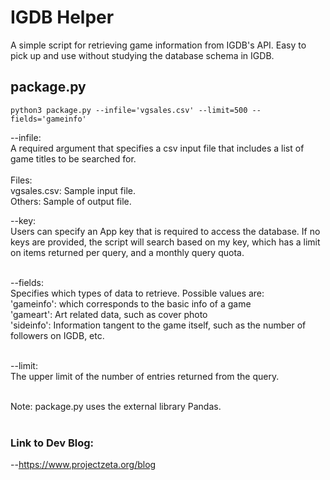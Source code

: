# IGDB Helper
A simple script for retrieving game information from IGDB's API. Easy to pick up and use without studying the database schema in IGDB.

## package.py
```
python3 package.py --infile='vgsales.csv' --limit=500 --fields='gameinfo'
```

--infile:<br/>
  A required argument that specifies a csv input file that includes a list of game titles to be searched for.<br/><br/>
  Files:<br/>
vgsales.csv: Sample input file.<br/>
Others: Sample of output file.<br/>

--key:<br/>
  Users can specify an App key that is required to access the database. If no keys are provided, the script will search based on my key,     which has a limit on items returned per query, and a monthly query quota.<br/><br/>


--fields:<br/>
  Specifies which types of data to retrieve. Possible values are:<br/>
    'gameinfo': which corresponds to the basic info of a game<br/>
    'gameart': Art related data, such as cover photo<br/>
    'sideinfo': Information tangent to the game itself, such as the number of followers on IGDB, etc.<br/><br/>


--limit:<br/>
  The upper limit of the number of entries returned from the query.<br/><br/>


Note:
  package.py uses the external library Pandas.<br/><br/>


### Link to Dev Blog:
--https://www.projectzeta.org/blog
